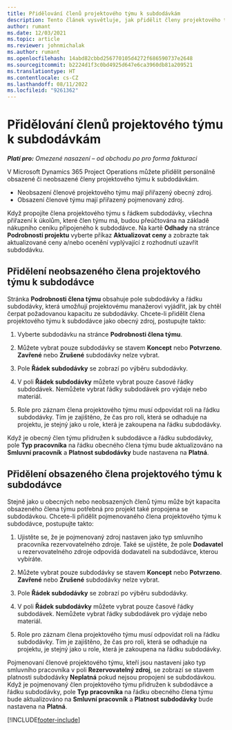 ```yaml
---
title: Přidělování členů projektového týmu k subdodávkám
description: Tento článek vysvětluje, jak přidělit členy projektového týmu v Microsoft Dynamics 365 Project Operations k subdodávkám.
author: rumant
ms.date: 12/03/2021
ms.topic: article
ms.reviewer: johnmichalak
ms.author: rumant
ms.openlocfilehash: 14abd82cbbd256770105d4272f686590737e2648
ms.sourcegitcommit: b2224d1f3c0bd4925d647e6ca3960db81a209521
ms.translationtype: HT
ms.contentlocale: cs-CZ
ms.lasthandoff: 08/11/2022
ms.locfileid: "9261362"
---
```

# <a name="subcontracting-project-team-members"></a>Přidělování členů projektového týmu k subdodávkám

_**Platí pro:** Omezené nasazení – od obchodu po pro forma fakturaci_

V Microsoft Dynamics 365 Project Operations můžete přidělit personálně obsazené či neobsazené členy projektového týmu k subdodávkám.

- Neobsazení členové projektového týmu mají přiřazený obecný zdroj.
- Obsazení členové týmu mají přiřazený pojmenovaný zdroj.

Když propojíte člena projektového týmu s řádkem subdodávky, všechna přiřazení k úkolům, které člen týmu má, budou přeúčtována na základě nákupního ceníku připojeného k subdodávce.  Na kartě **Odhady** na stránce **Podrobnosti projektu** vyberte příkaz **Aktualizovat ceny** a zobrazte tak aktualizované ceny a/nebo ocenění vyplývající z rozhodnutí uzavřít subdodávku. 

## <a name="subcontracting-an-unstaffed-project-team-member"></a>Přidělení neobsazeného člena projektového týmu k subdodávce
Stránka **Podrobnosti člena týmu** obsahuje pole subdodávky a řádku subdodávky, která umožňují projektovému manažerovi vyjádřit, jak by chtěl čerpat požadovanou kapacitu ze subdodávky. Chcete-li přidělit člena projektového týmu k subdodávce jako obecný zdroj, postupujte takto:

1.  Vyberte subdodávku na stránce **Podrobnosti člena týmu**.

2.  Můžete vybrat pouze subdodávky se stavem **Koncept** nebo **Potvrzeno**. **Zavřené** nebo **Zrušené** subdodávky nelze vybrat. 

3.  Pole **Řádek subdodávky** se zobrazí po výběru subdodávky.

4.  V poli **Řádek subdodávky** můžete vybrat pouze časové řádky subdodávek. Nemůžete vybrat řádky subdodávek pro výdaje nebo materiál.

5.  Role pro záznam člena projektového týmu musí odpovídat roli na řádku subdodávky. Tím je zajištěno, že čas pro roli, která se odhaduje na projektu, je stejný jako u role, která je zakoupena na řádku subdodávky. 

Když je obecný člen týmu přidružen k subdodávce a řádku subdodávky, pole **Typ pracovníka** na řádku obecného člena týmu bude aktualizováno na **Smluvní pracovník** a **Platnost subdodávky** bude nastavena na **Platná**.

## <a name="subcontracting-a-staffed-project-team-member"></a>Přidělení obsazeného člena projektového týmu k subdodávce
Stejně jako u obecných nebo neobsazených členů týmu může být kapacita obsazeného člena týmu potřebná pro projekt také propojena se subdodávkou. Chcete-li přidělit pojmenovaného člena projektového týmu k subdodávce, postupujte takto:

1.  Ujistěte se, že je pojmenovaný zdroj nastaven jako typ smluvního pracovníka rezervovatelného zdroje. Také se ujistěte, že pole **Dodavatel** u rezervovatelného zdroje odpovídá dodavateli na subdodávce, kterou vybíráte. 

2.  Můžete vybrat pouze subdodávky se stavem **Koncept** nebo **Potvrzeno**. **Zavřené** nebo **Zrušené** subdodávky nelze vybrat. 

3.  Pole **Řádek subdodávky** se zobrazí po výběru subdodávky.

4.  V poli **Řádek subdodávky** můžete vybrat pouze časové řádky subdodávek. Nemůžete vybrat řádky subdodávek pro výdaje nebo materiál.

5.  Role pro záznam člena projektového týmu musí odpovídat roli na řádku subdodávky. Tím je zajištěno, že čas pro roli, která se odhaduje na projektu, je stejný jako u role, která je zakoupena na řádku subdodávky. 

Pojmenovaní členové projektového týmu, kteří jsou nastaveni jako typ smluvního pracovníka v poli **Rezervovatelný zdroj**, se zobrazí se stavem platnosti subdodávky **Neplatná** pokud nejsou propojeni se subdodávkou. Když je pojmenovaný člen projektového týmu přidružen k subdodávce a řádku subdodávky, pole **Typ pracovníka** na řádku obecného člena týmu bude aktualizováno na **Smluvní pracovník** a **Platnost subdodávky** bude nastavena na **Platná**.

[!INCLUDE[footer-include](../../includes/footer-banner.md)]
